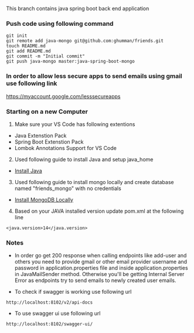 This branch contains java spring boot back end application
### Push code using following command
```
git init
git remote add java-mongo git@github.com:ghumman/friends.git
touch README.md
git add README.md
git commit -m "Initial commit"
git push java-mongo master:java-spring-boot-mongo
```
### In order to allow less secure apps to send emails using gmail use following link
https://myaccount.google.com/lesssecureapps



### Starting on a new Computer
1. Make sure your VS Code has following extentions
- Java Extenstion Pack
- Spring Boot Extenstion Pack
- Lombok Annotations Support for VS Code

2. Used following guide to install Java and setup java_home
- [Install Java](https://linuxhint.com/install_jdk_14_ubuntu/)

3. Used following guide to install mongo locally and create database named "friends_mongo" with no credentials
- [Install MongoDB Locally](https://docs.mongodb.com/manual/tutorial/install-mongodb-on-ubuntu/)

4. Based on your JAVA installed version update pom.xml at the following line
```
<java.version>14</java.version>
```

### Notes
- In order go get 200 response when calling endpoints like add-user and others you need to provide gmail or other email provider username and password in application.properties file and inside application.properties in JavaMailSender method. Otherwise you'll be getting Internal Server Error as endpoints try to send emails to newly created user emails. 

- To check if swagger is working use following url 
```
http://localhost:8102/v2/api-docs
```

- To use swagger ui use following url
```
http://localhost:8102/swagger-ui/
```
